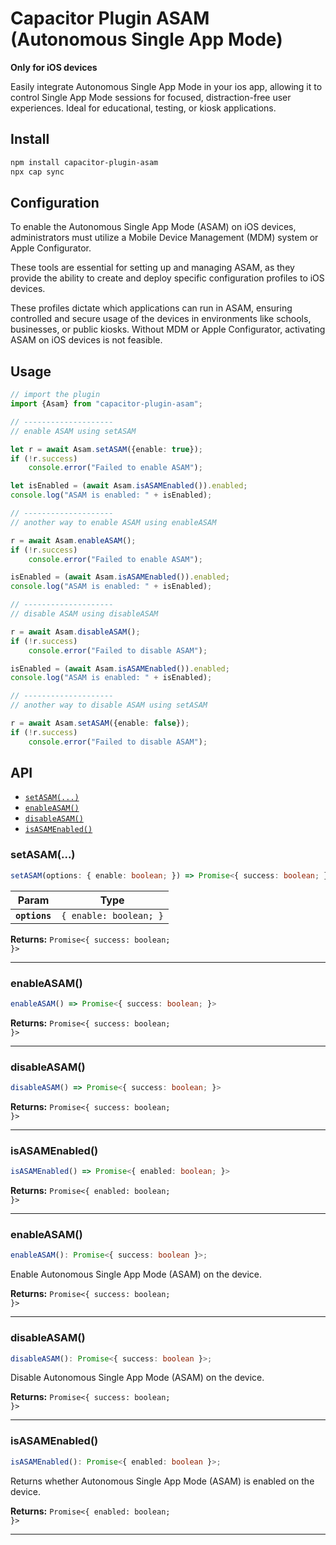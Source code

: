 # Capacitor Plugin ASAM (Autonomous Single App Mode)
**Only for iOS devices**

Easily integrate Autonomous Single App Mode in your ios app, allowing it to control Single App Mode sessions for focused, distraction-free user experiences. Ideal for educational, testing, or kiosk applications.

## Install

```bash
npm install capacitor-plugin-asam
npx cap sync
```

## Configuration
To enable the Autonomous Single App Mode (ASAM) on iOS devices, administrators must utilize a Mobile Device Management (MDM) system or Apple Configurator. 

These tools are essential for setting up and managing ASAM, as they provide the ability to create and deploy specific configuration profiles to iOS devices. 

These profiles dictate which applications can run in ASAM, ensuring controlled and secure usage of the devices in environments like schools, businesses, or public kiosks. Without MDM or Apple Configurator, activating ASAM on iOS devices is not feasible.

## Usage

```typescript
// import the plugin
import {Asam} from "capacitor-plugin-asam";

// --------------------
// enable ASAM using setASAM

let r = await Asam.setASAM({enable: true});
if (!r.success)
    console.error("Failed to enable ASAM");

let isEnabled = (await Asam.isASAMEnabled()).enabled;
console.log("ASAM is enabled: " + isEnabled);

// --------------------
// another way to enable ASAM using enableASAM

r = await Asam.enableASAM();
if (!r.success)
    console.error("Failed to enable ASAM");

isEnabled = (await Asam.isASAMEnabled()).enabled;
console.log("ASAM is enabled: " + isEnabled);

// --------------------
// disable ASAM using disableASAM

r = await Asam.disableASAM();
if (!r.success)
    console.error("Failed to disable ASAM");

isEnabled = (await Asam.isASAMEnabled()).enabled;
console.log("ASAM is enabled: " + isEnabled);

// --------------------
// another way to disable ASAM using setASAM

r = await Asam.setASAM({enable: false});
if (!r.success)
    console.error("Failed to disable ASAM");
```

## API

<docgen-index>

* [`setASAM(...)`](#setasam)
* [`enableASAM()`](#enableasam)
* [`disableASAM()`](#disableasam)
* [`isASAMEnabled()`](#isasamenabled)

</docgen-index>

<docgen-api>
<!--Update the source file JSDoc comments and rerun docgen to update the docs below-->

### setASAM(...)

```typescript
setASAM(options: { enable: boolean; }) => Promise<{ success: boolean; }>
```

| Param         | Type                              |
| ------------- | --------------------------------- |
| **`options`** | <code>{ enable: boolean; }</code> |

**Returns:** <code>Promise&lt;{ success: boolean; }&gt;</code>

--------------------


### enableASAM()

```typescript
enableASAM() => Promise<{ success: boolean; }>
```

**Returns:** <code>Promise&lt;{ success: boolean; }&gt;</code>

--------------------


### disableASAM()

```typescript
disableASAM() => Promise<{ success: boolean; }>
```

**Returns:** <code>Promise&lt;{ success: boolean; }&gt;</code>

--------------------


### isASAMEnabled()

```typescript
isASAMEnabled() => Promise<{ enabled: boolean; }>
```

**Returns:** <code>Promise&lt;{ enabled: boolean; }&gt;</code>

--------------------

</docgen-api>


<docgen-api>
<!--Update the source file JSDoc comments and rerun docgen to update the docs below-->

### enableASAM()

```typescript
enableASAM(): Promise<{ success: boolean }>;
```

Enable Autonomous Single App Mode (ASAM) on the device.

**Returns:** <code>Promise&lt;{ success: boolean; }&gt;</code>

--------------------

</docgen-api>

<docgen-api>
<!--Update the source file JSDoc comments and rerun docgen to update the docs below-->

### disableASAM()

```typescript
disableASAM(): Promise<{ success: boolean }>;
```

Disable Autonomous Single App Mode (ASAM) on the device.

**Returns:** <code>Promise&lt;{ success: boolean; }&gt;</code>

--------------------

</docgen-api>

<docgen-api>
<!--Update the source file JSDoc comments and rerun docgen to update the docs below-->

### isASAMEnabled()

```typescript
isASAMEnabled(): Promise<{ enabled: boolean }>;
```

Returns whether Autonomous Single App Mode (ASAM) is enabled on the device.

**Returns:** <code>Promise&lt;{ enabled: boolean; }&gt;</code>

--------------------

</docgen-api>
